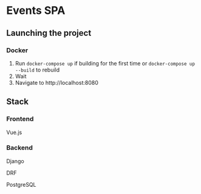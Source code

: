 # Events SPA

## Launching the project
### Docker
1. Run `docker-compose up` if building for the first time or `docker-compose up --build` to rebuild
2. Wait 
3. Navigate to http://localhost:8080

## Stack
### Frontend
Vue.js
### Backend
Django

DRF

PostgreSQL